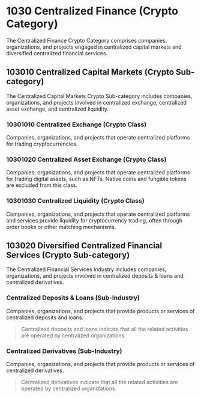 # 1030 Centralized Finance (Crypto Category)

The Centralized Finance Crypto Category comprises companies, organizations, and projects engaged in centralized capital markets and diversified centralized financial services.



## 103010 Centralized Capital Markets (Crypto Sub-category)

The Centralized Capital Markets Crypto Sub-category includes companies, organizations, and projects involved in centralized exchange, centralized asset exchange, and centralized liquidity.

### 10301010 Centralized Exchange (Crypto Class)

Companies, organizations, and projects that operate centralized platforms for trading cryptocurrencies.

### 10301020 Centralized Asset Exchange (Crypto Class)

Companies, organizations, and projects that operate centralized platforms for trading digital assets, such as NFTs. Native coins and fungible tokens are excluded from this class.

### 10301030 Centralized Liquidity (Crypto Class)

Companies, organizations, and projects that operate centralized platforms and services provide liquidity for cryptocurrency trading, often through order books or other matching mechanisms.



## 103020 Diversified Centralized Financial Services (Crypto Sub-category)

The Centralized Financial Services Industry includes companies, organizations, and projects involved in centralized deposits & loans and centralized derivatives.

### Centralized Deposits & Loans (Sub-Industry)

Companies, organizations, and projects that provide products or services of centralized deposits and loans.&#x20;

> Centralized deposits and loans indicate that all the related activities are operated by centralized organizations.

### Centralized Derivatives (Sub-Industry)

Companies, organizations, and projects that provide products or services of centralized derivatives.&#x20;

> Centralized derivatives indicate that all the related activities are operated by centralized organizations.
